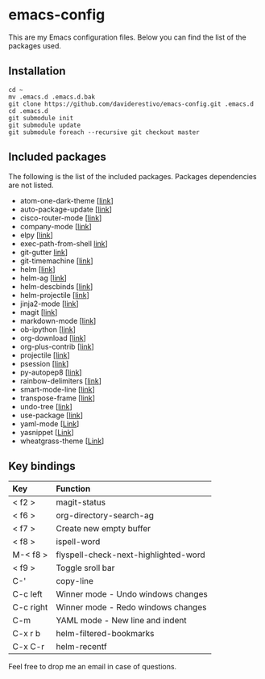 # emacs-config

This are my Emacs configuration files. Below you can find the list of the packages used.

## Installation

```
cd ~
mv .emacs.d .emacs.d.bak
git clone https://github.com/daviderestivo/emacs-config.git .emacs.d
cd .emacs.d
git submodule init
git submodule update
git submodule foreach --recursive git checkout master
```

## Included packages

The following is the list of the included packages. Packages dependencies are
not listed.

* atom-one-dark-theme [[link](https://github.com/jonathanchu/atom-one-dark-theme)]
* auto-package-update [[link](https://github.com/rranelli/auto-package-update.el)]
* cisco-router-mode [[link](https://www.emacswiki.org/emacs/download/cisco-router-mode.el)]
* company-mode [[link](https://github.com/company-mode/company-mode)]
* elpy [[link](https://elpy.readthedocs.io)]
* exec-path-from-shell [link](https://github.com/purcell/exec-path-from-shell)]
* git-gutter [link](https://github.com/syohex/emacs-git-gutter)]
* git-timemachine [[link](https://github.com/pidu/git-timemachine)]
* helm [[link](https://github.com/emacs-helm/helm)]
* helm-ag [[link](https://github.com/syohex/emacs-helm-ag)]
* helm-descbinds [[link](https://github.com/emacs-helm/helm-descbinds)]
* helm-projectile [[link](https://github.com/bbatsov/helm-projectile)]
* jinja2-mode [[link](https://github.com/paradoxxxzero/jinja2-mode)]
* magit [[link](https://magit.vc)]
* markdown-mode [[link](http://jblevins.org/projects/markdown-mode)]
* ob-ipython [[link](https://github.com/gregsexton/ob-ipython)]
* org-download [[link](https://github.com/abo-abo/org-download)]
* org-plus-contrib [[link](http://orgmode.org)]
* projectile [[link](https://github.com/bbatsov/projectile)]
* psession [[link](https://github.com/thierryvolpiatto/psession)]
* py-autopep8 [[link](https://github.com/paetzke/py-autopep8.el)]
* rainbow-delimiters [[link](https://www.emacswiki.org/emacs/RainbowDelimiters)]
* smart-mode-line [[link](https://github.com/Malabarba/smart-mode-line)]
* transpose-frame [[link](https://www.emacswiki.org/emacs/TransposeFrame)]
* undo-tree [[link](https://github.com/emacsmirror/undo-tree)]
* use-package [[link](https://github.com/jwiegley/use-package)]
* yaml-mode [[Link](https://github.com/yoshiki/yaml-mode)]
* yasnippet [[Link](https://github.com/joaotavora/yasnippet)]
* wheatgrass-theme [[Link](https://github.com/jwiegley/emacs-release/blob/master/etc/themes/wheatgrass-theme.el)]

## Key bindings

| Key | Function |
| :--- | :--- |
| < f2 > | magit-status |
| < f6 > | org-directory-search-ag |
| < f7 > | Create new empty buffer |
| < f8 > | ispell-word |
| M-< f8 > | flyspell-check-next-highlighted-word |
| < f9 > | Toggle sroll bar  |
| C-' | copy-line |
| C-c left  | Winner mode - Undo windows changes  |
| C-c right  | Winner mode - Redo windows changes  |
| C-m | YAML mode - New line and indent |
| C-x r b | helm-filtered-bookmarks |
| C-x C-r | helm-recentf |


Feel free to drop me an email in case of questions.
